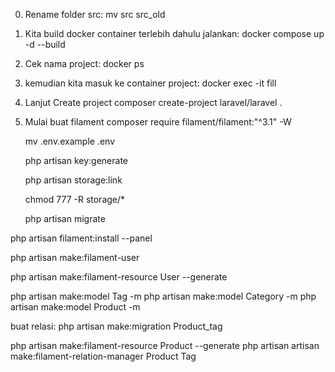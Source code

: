 0. Rename folder src:
   mv src src_old

1. Kita build docker container terlebih dahulu jalankan:
   docker compose up -d --build

2. Cek nama project:
   docker ps

3. kemudian kita masuk ke container project:
   docker exec -it fill

4. Lanjut Create project
   composer create-project laravel/laravel .

5. Mulai buat filament
   composer require filament/filament:"^3.1" -W

   mv .env.example .env

   php artisan key:generate

   php artisan storage:link

   chmod 777 -R storage/\*

   php artisan migrate

php artisan filament:install --panel

php artisan make:filament-user

php artisan make:filament-resource User --generate

php artisan make:model Tag -m
php artisan make:model Category -m
php artisan make:model Product -m

buat relasi:
php artisan make:migration Product_tag

php artisan make:filament-resource Product --generate
php artisan artisan make:filament-relation-manager Product Tag

<!-- php artisan make:filament-resource Product --generate -->
